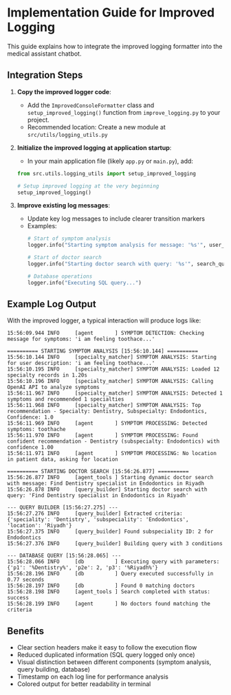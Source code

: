 # Implementation Guide for Improved Logging

This guide explains how to integrate the improved logging formatter into the medical assistant chatbot.

## Integration Steps

1. **Copy the improved logger code**:
   - Add the `ImprovedConsoleFormatter` class and `setup_improved_logging()` function from `improve_logging.py` to your project.
   - Recommended location: Create a new module at `src/utils/logging_utils.py`

2. **Initialize the improved logging at application startup**:
   - In your main application file (likely `app.py` or `main.py`), add:
   ```python
   from src.utils.logging_utils import setup_improved_logging
   
   # Setup improved logging at the very beginning
   setup_improved_logging()
   ```

3. **Improve existing log messages**:
   - Update key log messages to include clearer transition markers
   - Examples:
     ```python
     # Start of symptom analysis
     logger.info("Starting symptom analysis for message: '%s'", user_message)
     
     # Start of doctor search
     logger.info("Starting doctor search with query: '%s'", search_query)
     
     # Database operations
     logger.info("Executing SQL query...")
     ```

## Example Log Output

With the improved logger, a typical interaction will produce logs like:

```
15:56:09.944 INFO     [agent       ] SYMPTOM DETECTION: Checking message for symptoms: 'i am feeling toothace...'

========== STARTING SYMPTOM ANALYSIS [15:56:10.144] ==========
15:56:10.144 INFO     [specialty_matcher] SYMPTOM ANALYSIS: Starting for user description: 'i am feeling toothace...'
15:56:10.195 INFO     [specialty_matcher] SYMPTOM ANALYSIS: Loaded 12 specialty records in 1.20s
15:56:10.196 INFO     [specialty_matcher] SYMPTOM ANALYSIS: Calling OpenAI API to analyze symptoms
15:56:11.967 INFO     [specialty_matcher] SYMPTOM ANALYSIS: Detected 1 symptoms and recommended 1 specialties
15:56:11.968 INFO     [specialty_matcher] SYMPTOM ANALYSIS: Top recommendation - Specialty: Dentistry, Subspecialty: Endodontics, Confidence: 1.0
15:56:11.969 INFO     [agent       ] SYMPTOM PROCESSING: Detected symptoms: toothache
15:56:11.970 INFO     [agent       ] SYMPTOM PROCESSING: Found confident recommendation - Dentistry (subspecialty: Endodontics) with confidence 1.00
15:56:11.971 INFO     [agent       ] SYMPTOM PROCESSING: No location in patient data, asking for location

========== STARTING DOCTOR SEARCH [15:56:26.877] ==========
15:56:26.877 INFO     [agent_tools ] Starting dynamic doctor search with message: Find Dentistry specialist in Endodontics in Riyadh
15:56:26.878 INFO     [query_builder] Starting doctor search with query: 'Find Dentistry specialist in Endodontics in Riyadh'

--- QUERY BUILDER [15:56:27.275] ---
15:56:27.276 INFO     [query_builder] Extracted criteria: {'speciality': 'Dentistry', 'subspeciality': 'Endodontics', 'location': 'Riyadh'}
15:56:27.375 INFO     [query_builder] Found subspeciality ID: 2 for Endodontics
15:56:27.376 INFO     [query_builder] Building query with 3 conditions

--- DATABASE QUERY [15:56:28.065] ---
15:56:28.066 INFO     [db          ] Executing query with parameters: {'p1': '%Dentistry%', 'p2e': 2, 'p3': '%Riyadh%'}
15:56:28.196 INFO     [db          ] Query executed successfully in 0.77 seconds
15:56:28.197 INFO     [db          ] Found 0 matching doctors
15:56:28.198 INFO     [agent_tools ] Search completed with status: success
15:56:28.199 INFO     [agent       ] No doctors found matching the criteria
```

## Benefits

- Clear section headers make it easy to follow the execution flow
- Reduced duplicated information (SQL query logged only once)
- Visual distinction between different components (symptom analysis, query building, database)
- Timestamp on each log line for performance analysis
- Colored output for better readability in terminal 